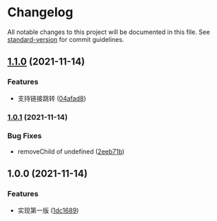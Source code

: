 # Changelog

All notable changes to this project will be documented in this file. See [standard-version](https://github.com/conventional-changelog/standard-version) for commit guidelines.

## [1.1.0](https://github.com/youngjuning/kityminder-react/compare/v1.0.1...v1.1.0) (2021-11-14)


### Features

* 支持链接跳转 ([04afad8](https://github.com/youngjuning/kityminder-react/commit/04afad83f7b5c001d503ce3180c8f9ada4d4bb7d))

### [1.0.1](https://github.com/youngjuning/kityminder-react/compare/v1.0.0...v1.0.1) (2021-11-14)


### Bug Fixes

* removeChild of undefined ([2eeb71b](https://github.com/youngjuning/kityminder-react/commit/2eeb71ba4e0e86f4b99d8f57539bf78b6d1573bb))

## 1.0.0 (2021-11-14)

### Features

- 实现第一版 ([1dc1689](https://github.com/youngjuning/kityminder-react/commit/1dc16892dfe749a4f631b20f2f18c6cdb308b858))
